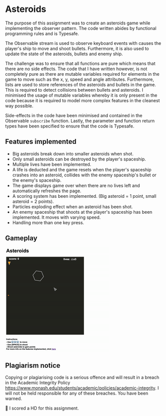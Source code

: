 # Asteroids
The purpose of this assignment was to create an asteroids game while implementing the observer pattern. The code written abides by functional programming rules and is Typesafe. 

The Observable stream is used to observe keyboard events with causes the player's ship to move and shoot bullets. Furthermore, it is also used to update the state of the asteroids, bullets and enemy ship.

The challenge was to ensure that all functions are pure which means that there are no side effects. The code that I have written however, is not completely pure as there are mutable variables required for elements in the game to move such as the x, y, speed and angle attributes. Furthermore, lists are used to store references of the asteroids and bullets in the game. This is required to detect collisions between bullets and asteroids. I minimised the usage of mutable variables whereby it is only present in the code because it is required to model more complex features in the cleanest way possible.

Side-effects in the code have been minimised and contained in the Observable ```subscribe``` function. Lastly, the parameter and function return types have been specified to ensure that the code is Typesafe.

## Features implemented
- Big asteroids break down into smaller asteroids when shot. 
- Only small asteroids can be destroyed by the player's spaceship. 
- Multiple lives have been implemented. 
- A life is deducted and the game resets when the player's spaceship crashes into an asteroid, collides with the enemy spaceship's bullet or the enemy's spaceship. 
- The game displays game over when there are no lives left and automatically refreshes the page. 
- A scoring system has been implemented. (Big asteroid = 1 point, small asteroid = 2 points). 
- Particles exploding effect when an asteroid has been shot. 
- An enemy spaceship that shoots at the player's spaceship has been implemented. It moves with varying speed. 
 - Handling more than one key press. 
 
 ## Gameplay
 ![](asteroids.gif)
 
 ## Plagiarism notice
Copying or plagiarising code is a serious offence and will result in a breach in the Academic Integrity Policy https://www.monash.edu/students/academic/policies/academic-integrity. I will not be held responsible for any of these breaches. You have been warned.

🙌 I scored a HD for this assignment.

